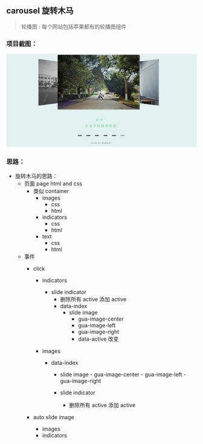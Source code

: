 ## carousel 旋转木马
>  轮播图 : 每个网站包括苹果都有的轮播图组件

### 项目截图：

![carousel](./screenphoto/carousel.png)

### 思路：
- 旋转木马的思路：
    - 页面 page  html and css
        - 类似 container
            - images
                - css
                - html
            - indicators
                - css
                - html
            - text
                - css
                - html
    - 事件
        - click
            - indicators
                - slide indicator
                    - 删除所有 active  添加 active
                    - data-index
                        - slide image
                            - gua-image-center
                            - gua-image-left
                            - gua-image-right
                            - data-active 改变 

            - images
                - data-index
                   - slide image
                            - gua-image-center
                            - gua-image-left
                            - gua-image-right

                    - slide indicator
                         - 删除所有 active  添加 active

        - auto slide image
            - images
            - indicators


